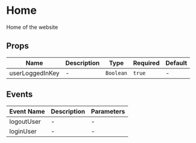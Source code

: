 # Home

Home of the website

## Props

<!-- @vuese:Home:props:start -->
|Name|Description|Type|Required|Default|
|---|---|---|---|---|
|userLoggedInKey|-|`Boolean`|`true`|-|

<!-- @vuese:Home:props:end -->


## Events

<!-- @vuese:Home:events:start -->
|Event Name|Description|Parameters|
|---|---|---|
|logoutUser|-|-|
|loginUser|-|-|

<!-- @vuese:Home:events:end -->



